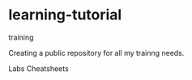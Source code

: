 # learning-tutorial
training

Creating a public repository for all my trainng needs.

  Labs
  Cheatsheets
